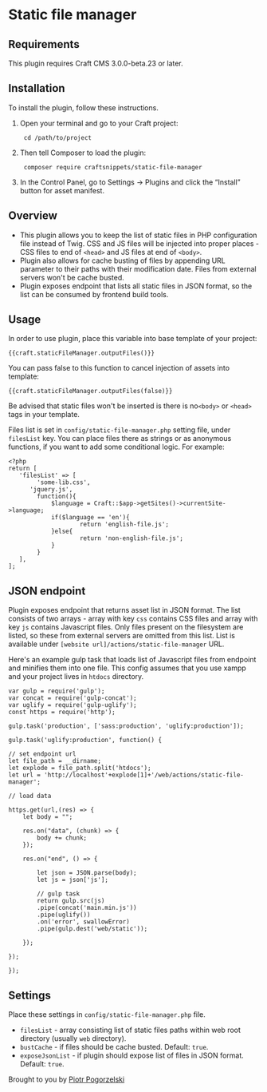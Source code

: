 # Static file manager

## Requirements

This plugin requires Craft CMS 3.0.0-beta.23 or later.

## Installation

To install the plugin, follow these instructions.

1. Open your terminal and go to your Craft project:

        cd /path/to/project

2. Then tell Composer to load the plugin:

        composer require craftsnippets/static-file-manager

3. In the Control Panel, go to Settings → Plugins and click the “Install” button for asset manifest.

## Overview

* This plugin allows you to keep the list of static files in PHP configuration file instead of Twig.
CSS and JS files will be injected into proper places - CSS files to end of `<head>` and JS files at end of `<body>`.
* Plugin also allows for cache busting of files by appending URL parameter to their paths with their modification date. Files from external servers won't be cache busted. 
* Plugin exposes endpoint that lists all static files in JSON format, so the list can be consumed by frontend build tools. 



## Usage

In order to use plugin, place this variable into base template of your project:

```
{{craft.staticFileManager.outputFiles()}}
```

You can pass false to this function to cancel injection of assets into template:

```
{{craft.staticFileManager.outputFiles(false)}}
```

Be advised that static files won't be inserted is there is no`<body>` or `<head>` tags in your template.

Files list is set in `config/static-file-manager.php` setting file, under `filesList` key. You can place files there as strings or as anonymous functions, if you want to add some conditional logic. For example:

```
<?php
return [
   'filesList' => [
   		'some-lib.css',
      'jquery.js',
   		function(){
            $language = Craft::$app->getSites()->currentSite->language;
            if($language == 'en'){
                    return 'english-file.js';
            }else{
                    return 'non-english-file.js';
            }
   		}
   ],
];
```

## JSON endpoint

Plugin exposes endpoint that returns asset list in JSON format. The list consists of two arrays - array with key `css` contains CSS files and array with key `js` contains Javascript files. Only files present on the filesystem are listed, so these from external servers are omitted from this list. List is available under `[website url]/actions/static-file-manager` URL.

Here's an example gulp task that loads list of Javascript files from endpoint and minifies them into one file. This config assumes that you use xampp and your project lives in `htdocs` directory.

```
var gulp = require('gulp');
var concat = require('gulp-concat');
var uglify = require('gulp-uglify');
const https = require('http');

gulp.task('production', ['sass:production', 'uglify:production']);

gulp.task('uglify:production', function() {

// set endpoint url
let file_path = __dirname;
let explode = file_path.split('htdocs');
let url = 'http://localhost'+explode[1]+'/web/actions/static-file-manager';

// load data

https.get(url,(res) => {
    let body = "";

    res.on("data", (chunk) => {
        body += chunk;
    });

    res.on("end", () => {

        let json = JSON.parse(body);
        let js = json['js'];
        
        // gulp task
        return gulp.src(js)
        .pipe(concat('main.min.js'))
        .pipe(uglify())
        .on('error', swallowError)
        .pipe(gulp.dest('web/static'));

    });

});

});
``` 


## Settings

Place these settings in `config/static-file-manager.php` file.

* `filesList` - array consisting list of static files paths within web root directory (usually `web` directory).
* `bustCache` - if files should be cache busted. Default: `true`.
* `exposeJsonList` - if plugin should expose list of files in JSON format. Default: `true`.



Brought to you by [Piotr Pogorzelski](http://craftsnippets.com)
